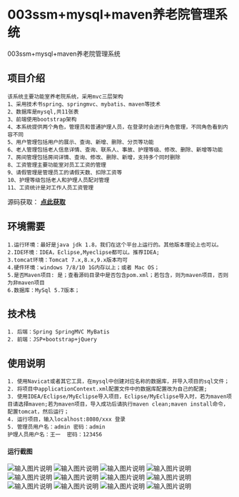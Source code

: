 #  003ssm+mysql+maven养老院管理系统
003ssm+mysql+maven养老院管理系统

## 项目介绍
````
该系统主要功能室养老院系统，采用mvc三层架构
1、采用技术书spring、springmvc、mybatis、maven等技术
2、数据库是mysql,共11张表
3、前端使用bootstrap架构
4、本系统提供两个角色，管理员和普通护理人员，在登录时会进行角色管理，不同角色看到内容不同
5、用户管理包括用户的展示、查询、新增、删除、分页等功能
6、老人管理包括老人信息详情、查询、联系人、事故、护理等级、修改、删除、新增等功能
7、房间管理包括房间详情、查询、修改、删除、新增，支持多个同时删除
8、工资管理主要功能室对员工工资的管理
9、请假管理是管理员工的请假天数、扣除工资等
10、护理等级包括老人和护理人员配对管理
11、工资统计是对工作人员工资管理
````

源码获取： [**点此获取**](http://www.shuyue.fun/index.php?type=productinfo&id=101) 

## 环境需要
````
1.运行环境：最好是java jdk 1.8，我们在这个平台上运行的。其他版本理论上也可以。
2.IDE环境：IDEA，Eclipse,Myeclipse都可以。推荐IDEA;
3.tomcat环境：Tomcat 7.x,8.x,9.x版本均可
4.硬件环境：windows 7/8/10 1G内存以上；或者 Mac OS；
5.是否Maven项目: 是；查看源码目录中是否包含pom.xml；若包含，则为maven项目，否则为非maven项目
6.数据库：MySql 5.7版本；
````

## 技术栈
````
1. 后端：Spring SpringMVC MyBatis
2. 前端：JSP+bootstrap+jQuery
````

## 使用说明
````
1. 使用Navicat或者其它工具，在mysql中创建对应名称的数据库，并导入项目的sql文件；
2. 将项目中applicationContext.xml配置文件中的数据库配置改为自己的配置;
3. 使用IDEA/Eclipse/MyEclipse导入项目，Eclipse/MyEclipse导入时，若为maven项目请选择maven;若为maven项目，导入成功后请执行maven clean;maven install命令，配置tomcat，然后运行；
4. 运行项目，输入localhost:8080/xxx 登录
5. 管理员用户名：admin 密码：admin
护理人员用户名：王一  密码：123456
````

#### 运行截图
![输入图片说明](https://images.gitee.com/uploads/images/2021/0806/201902_81c9e7e3_9545909.jpeg "0.jpg")
![输入图片说明](https://images.gitee.com/uploads/images/2021/0806/201919_5af884a8_9545909.jpeg "1.jpeg")
![输入图片说明](https://images.gitee.com/uploads/images/2021/0806/201927_f688c1a2_9545909.jpeg "2.jpeg")
![输入图片说明](https://images.gitee.com/uploads/images/2021/0806/201935_dd3f2cb9_9545909.jpeg "3.jpeg")
![输入图片说明](https://images.gitee.com/uploads/images/2021/0806/201945_fed342ac_9545909.jpeg "4.jpeg")
![输入图片说明](https://images.gitee.com/uploads/images/2021/0806/201954_b5f77953_9545909.jpeg "5.jpeg")
![输入图片说明](https://images.gitee.com/uploads/images/2021/0806/202002_556b3e97_9545909.jpeg "6.jpeg")
![输入图片说明](https://images.gitee.com/uploads/images/2021/0806/202010_5b910842_9545909.jpeg "7.jpeg")
![输入图片说明](https://images.gitee.com/uploads/images/2021/0806/202018_a6590025_9545909.jpeg "8.jpeg")
![输入图片说明](https://images.gitee.com/uploads/images/2021/0806/202028_eaa8253e_9545909.jpeg "9.jpeg")
![输入图片说明](https://images.gitee.com/uploads/images/2021/0806/202037_9dc808d9_9545909.jpeg "10.jpeg")
![输入图片说明](https://images.gitee.com/uploads/images/2021/0806/202046_073d9ccb_9545909.jpeg "11.jpeg")

